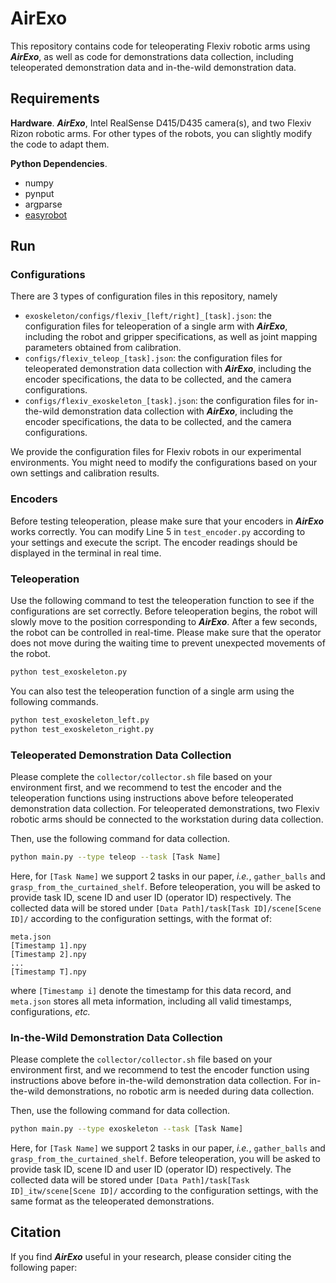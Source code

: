 # AirExo

This repository contains code for teleoperating Flexiv robotic arms using ***AirExo***, as well as code for demonstrations data collection, including teleoperated demonstration data and in-the-wild demonstration data.

## Requirements

**Hardware**. ***AirExo***, Intel RealSense D415/D435 camera(s), and two Flexiv Rizon robotic arms. For other types of the robots, you can slightly modify the code to adapt them.

**Python Dependencies**.

- numpy
- pynput
- argparse
- [easyrobot](https://github.com/galaxies99/easyrobot)

## Run

### Configurations

There are 3 types of configuration files in this repository, namely

- `exoskeleton/configs/flexiv_[left/right]_[task].json`: the configuration files for teleoperation of a single arm with ***AirExo***, including the robot and gripper specifications, as well as joint mapping parameters obtained from calibration.
- `configs/flexiv_teleop_[task].json`: the configuration files for teleoperated demonstration data collection with ***AirExo***, including the encoder specifications, the data to be collected, and the camera configurations.
- `configs/flexiv_exoskeleton_[task].json`: the configuration files for in-the-wild demonstration data collection with ***AirExo***, including the encoder specifications, the data to be collected, and the camera configurations.

We provide the configuration files for Flexiv robots in our experimental environments. You might need to modify the configurations based on your own settings and calibration results.

### Encoders

Before testing teleoperation, please make sure that your encoders in ***AirExo*** works correctly. You can modify Line 5 in `test_encoder.py` according to your settings and execute the script. The encoder readings should be displayed in the terminal in real time.

### Teleoperation

Use the following command to test the teleoperation function to see if the configurations are set correctly. Before teleoperation begins, the robot will slowly move to the position corresponding to ***AirExo***. After a few seconds, the robot can be controlled in real-time. Please make sure that the operator does not move during the waiting time to prevent unexpected movements of the robot.

```bash
python test_exoskeleton.py
```

You can also test the teleoperation function of a single arm using the following commands.

```bash
python test_exoskeleton_left.py
python test_exoskeleton_right.py
```

### Teleoperated Demonstration Data Collection

Please complete the `collector/collector.sh` file based on your environment first, and we recommend to test the encoder and the teleoperation functions using instructions above before teleoperated demonstration data collection. For teleoperated demonstrations, two Flexiv robotic arms should be connected to the workstation during data collection.

Then, use the following command for data collection. 

```bash
python main.py --type teleop --task [Task Name]
```

Here, for `[Task Name]` we support 2 tasks in our paper, *i.e.*, `gather_balls` and `grasp_from_the_curtained_shelf`. Before teleoperation, you will be asked to provide task ID, scene ID and user ID (operator ID) respectively. The collected data will be stored under `[Data Path]/task[Task ID]/scene[Scene ID]/` according to the configuration settings, with the format of:

```text
meta.json
[Timestamp 1].npy
[Timestamp 2].npy
...
[Timestamp T].npy
```

where `[Timestamp i]` denote the timestamp for this data record, and `meta.json` stores all meta information, including all valid timestamps, configurations, *etc.*

### In-the-Wild Demonstration Data Collection

Please complete the `collector/collector.sh` file based on your environment first, and we recommend to test the encoder function using instructions above before in-the-wild demonstration data collection. For in-the-wild demonstrations, no robotic arm is needed during data collection.

Then, use the following command for data collection.

```bash
python main.py --type exoskeleton --task [Task Name]
```

Here, for `[Task Name]` we support 2 tasks in our paper, *i.e.*, `gather_balls` and `grasp_from_the_curtained_shelf`. Before teleoperation, you will be asked to provide task ID, scene ID and user ID (operator ID) respectively. The collected data will be stored under `[Data Path]/task[Task ID]_itw/scene[Scene ID]/` according to the configuration settings, with the same format as the teleoperated demonstrations.

## Citation

If you find ***AirExo*** useful in your research, please consider citing the following paper:

```bibtex

```